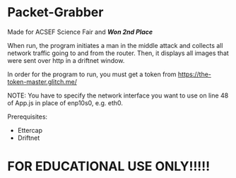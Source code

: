 # Packet-Grabber
Made for ACSEF Science Fair and ***Won 2nd Place***

When run, the program initiates a man in the middle attack and collects all network traffic going to and from the router. Then, it displays all images that were sent over http in a driftnet window.

In order for the program to run, you must get a token from https://the-token-master.glitch.me/

NOTE: You have to specify the network interface you want to use on line 48 of App.js in place of enp10s0, e.g. eth0.

Prerequisites:

- Ettercap
- Driftnet

# FOR EDUCATIONAL USE ONLY!!!!!

